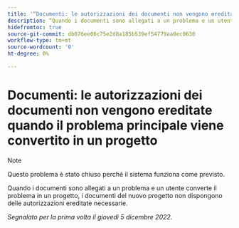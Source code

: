 ```yaml
---
title: '“Documenti: le autorizzazioni dei documenti non vengono ereditate quando il problema principale viene convertito in un progetto”'
description: “Quando i documenti sono allegati a un problema e un utente converte il problema in un progetto, i documenti del nuovo progetto non dispongono delle autorizzazioni ereditate necessarie”.
hidefromtoc: true
source-git-commit: db076ee06c75e2d8a185b539ef54779aa0ec0630
workflow-type: tm+mt
source-wordcount: '0'
ht-degree: 0%

---
```



# Documenti: le autorizzazioni dei documenti non vengono ereditate quando il problema principale viene convertito in un progetto

>[!NOTE]
>
>Questo problema è stato chiuso perché il sistema funziona come previsto.

<!--This issue is on both WF and WFP TOCs-->

Quando i documenti sono allegati a un problema e un utente converte il problema in un progetto, i documenti del nuovo progetto non dispongono delle autorizzazioni ereditate necessarie.

_Segnalato per la prima volta il giovedì 5 dicembre 2022._

